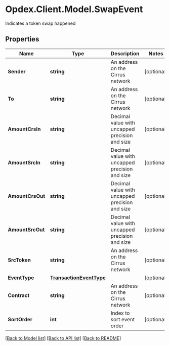 # Opdex.Client.Model.SwapEvent
Indicates a token swap happened

## Properties

Name | Type | Description | Notes
------------ | ------------- | ------------- | -------------
**Sender** | **string** | An address on the Cirrus network | [optional] 
**To** | **string** | An address on the Cirrus network | [optional] 
**AmountCrsIn** | **string** | Decimal value with uncapped precision and size | [optional] 
**AmountSrcIn** | **string** | Decimal value with uncapped precision and size | [optional] 
**AmountCrsOut** | **string** | Decimal value with uncapped precision and size | [optional] 
**AmountSrcOut** | **string** | Decimal value with uncapped precision and size | [optional] 
**SrcToken** | **string** | An address on the Cirrus network | [optional] 
**EventType** | [**TransactionEventType**](TransactionEventType.md) |  | [optional] 
**Contract** | **string** | An address on the Cirrus network | [optional] 
**SortOrder** | **int** | Index to sort event order | [optional] 

[[Back to Model list]](../README.md#documentation-for-models) [[Back to API list]](../README.md#documentation-for-api-endpoints) [[Back to README]](../README.md)

